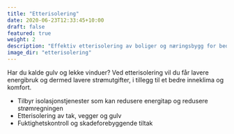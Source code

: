 ```yaml
---
title: "Etterisolering"
date: 2020-06-23T12:33:45+10:00
draft: false
featured: true
weight: 2
description: "Effektiv etterisolering av boliger og næringsbygg for bedre energieffektivitet og lavere kostnader"
image_dir: "etterisolering"
---
```


Har du kalde gulv og lekke vinduer? Ved etterisolering vil du får lavere energibruk og dermed lavere strømutgifter, i tillegg til et bedre inneklima og komfort.

- Tilbyr isolasjonstjenester som kan redusere energitap og redusere strømregningen
- Etterisolering av tak, vegger og gulv
- Fuktighetskontroll og skadeforebyggende tiltak
